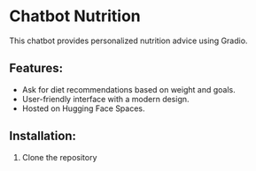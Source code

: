 # Chatbot Nutrition
This chatbot provides personalized nutrition advice using Gradio.

## Features:
- Ask for diet recommendations based on weight and goals.
- User-friendly interface with a modern design.
- Hosted on Hugging Face Spaces.

## Installation:
1. Clone the repository
